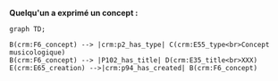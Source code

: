 **Quelqu'un a exprimé un concept :**

```mermaid
graph TD;

B(crm:F6_concept) --> |crm:p2_has_type| C(crm:E55_type<br>Concept musicologique)
B(crm:F6_concept) --> |P102_has_title| D(crm:E35_title<br>XXX)
E(crm:E65_creation) -->|crm:p94_has_created| B(crm:F6_concept)

	

```
